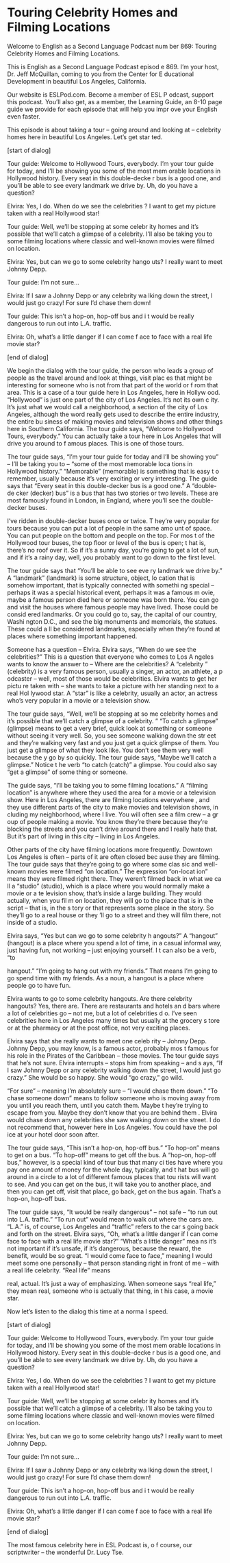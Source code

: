 # Touring Celebrity Homes and Filming Locations

Welcome to English as a Second Language Podcast num ber 869: Touring Celebrity Homes and Filming Locations.

This is English as a Second Language Podcast episod e 869. I’m your host, Dr. Jeff McQuillan, coming to you from the Center for E ducational Development in beautiful Los Angeles, California.

Our website is ESLPod.com. Become a member of ESL P odcast, support this podcast. You’ll also get, as a member, the Learning  Guide, an 8-10 page guide we provide for each episode that will help you impr ove your English even faster.

This episode is about taking a tour – going around and looking at – celebrity homes here in beautiful Los Angeles. Let’s get star ted.

[start of dialog]

Tour guide:  Welcome to Hollywood Tours, everybody.   I’m your tour guide for today, and I’ll be showing you some of the most mem orable locations in Hollywood history.  Every seat in this double-decke r bus is a good one, and you’ll be able to see every landmark we drive by.  Uh, do you have a question?

Elvira:  Yes, I do.  When do we see the celebrities ?  I want to get my picture taken with a real Hollywood star!

Tour guide:  Well, we’ll be stopping at some celebr ity homes and it’s possible that we’ll catch a glimpse of a celebrity.  I’ll also be  taking you to some filming locations where classic and well-known movies were filmed on location.

Elvira:  Yes, but can we go to some celebrity hango uts?  I really want to meet Johnny Depp.

Tour guide:  I’m not sure...

Elvira:  If I saw a Johnny Depp or any celebrity wa lking down the street, I would just go crazy!  For sure I’d chase them down!

Tour guide:  This isn’t a hop-on, hop-off bus and i t would be really dangerous to run out into L.A. traffic.

Elvira:  Oh, what’s a little danger if I can come f ace to face with a real life movie star?

[end of dialog]

We begin the dialog with the tour guide, the person  who leads a group of people as the travel around and look at things, visit plac es that might be interesting for someone who is not from that part of the world or f rom that area. This is a case of a tour guide here in Los Angeles, here in Hollyw ood. “Hollywood” is just one part of the city of Los Angeles. It’s not its own c ity. It’s just what we would call a neighborhood, a section of the city of Los Angeles,  although the word really gets used to describe the entire industry, the entire bu siness of making movies and television shows and other things here in Southern California. The tour guide says, “Welcome to Hollywood Tours, everybody.” You can actually take a tour here in Los Angeles that will drive you around to f amous places. This is one of those tours.

The tour guide says, “I’m your tour guide for today  and I’ll be showing you” – I’ll be taking you to – “some of the most memorable loca tions in Hollywood history.” “Memorable” (memorable) is something that is easy t o remember, usually because it’s very exciting or very interesting. The  guide says that “Every seat in this double-decker bus is a good one.” A “double-de cker (decker) bus” is a bus that has two stories or two levels. These are most famously found in London, in England, where you’ll see the double-decker buses.

I’ve ridden in double-decker buses once or twice. T hey’re very popular for tours because you can put a lot of people in the same amo unt of space. You can put people on the bottom and people on the top. For mos t of the Hollywood tour buses, the top floor or level of the bus is open; t hat is, there’s no roof over it. So if it’s a sunny day, you’re going to get a lot of sun,  and if it’s a rainy day, well, you probably want to go down to the first level.

The tour guide says that “You’ll be able to see eve ry landmark we drive by.” A “landmark” (landmark) is some structure, object, lo cation that is somehow important, that is typically connected with somethi ng special – perhaps it was a special historical event, perhaps it was a famous m ovie, maybe a famous person died here or someone was born there. You can go and  visit the houses where famous people may have lived. Those could be consid ered landmarks. Or you could go to, say, the capital of our country, Washi ngton D.C., and see the big monuments and memorials, the statues. These could a ll be considered landmarks, especially when they’re found at places where something important happened.

 Someone has a question – Elvira. Elvira says, “When  do we see the celebrities?” This is a question that everyone who comes to Los A ngeles wants to know the answer to – Where are the celebrities? A “celebrity ” (celebrity) is a very famous person, usually a singer, an actor, an athlete, a p odcaster – well, most of those would be celebrities. Elvira wants to get her pictu re taken with – she wants to take a picture with her standing next to a real Hol lywood star. A “star” is like a celebrity, usually an actor, an actress who’s very popular in a movie or a television show.

The tour guide says, “Well, we’ll be stopping at so me celebrity homes and it’s possible that we’ll catch a glimpse of a celebrity. ” “To catch a glimpse” (glimpse) means to get a very brief, quick look at something or someone without seeing it very well. So, you see someone walking down the str eet and they’re walking very fast and you just get a quick glimpse of them. You just get a glimpse of what they look like. You don’t see them very well because the y go by so quickly. The tour guide says, “Maybe we’ll catch a glimpse.” Notice t he verb “to catch (catch)” a glimpse. You could also say “get a glimpse” of some thing or someone.

The guide says, “I’ll be taking you to some filming  locations.” A “filming location” is anywhere where they used the area for a movie or  a television show. Here in Los Angeles, there are filming locations everywhere , and they use different parts of the city to make movies and television shows, in cluding my neighborhood, where I live. You will often see a film crew – a gr oup of people making a movie. You know they’re there because they’re blocking the  streets and you can’t drive around there and I really hate that. But it’s part of living in this city – living in Los Angeles.

Other parts of the city have filming locations more  frequently. Downtown Los Angeles is often – parts of it are often closed bec ause they are filming. The tour guide says that they’re going to go where some clas sic and well-known movies were filmed “on location.” The expression “on-locat ion” means they were filmed right there. They weren’t filmed back in what we ca ll a “studio” (studio), which is a place where you would normally make a movie or a te levision show, that’s inside a large building. They would actually, when you fil m on location, they will go to the place that is in the script – that is, in the s tory or that represents some place in the story. So they’ll go to a real house or they ’ll go to a street and they will film there, not inside of a studio.

Elvira says, “Yes but can we go to some celebrity h angouts?” A “hangout” (hangout) is a place where you spend a lot of time,  in a casual informal way, just having fun, not working – just enjoying yourself. I t can also be a verb, “to

hangout.” “I’m going to hang out with my friends.” That means I’m going to go spend time with my friends. As a noun, a hangout is  a place where people go to have fun.

Elvira wants to go to some celebrity hangouts. Are there celebrity hangouts? Yes, there are. There are restaurants and hotels an d bars where a lot of celebrities go – not me, but a lot of celebrities d o. I’ve seen celebrities here in Los Angeles many times but usually at the grocery s tore or at the pharmacy or at the post office, not very exciting places.

Elvira says that she really wants to meet one celeb rity – Johnny Depp. Johnny Depp, you may know, is a famous actor, probably mos t famous for his role in the Pirates of the Caribbean  – those movies. The tour guide says that he’s not sure. Elvira interrupts – stops him from speaking – and s ays, “If I saw Johnny Depp or any celebrity walking down the street, I would just  go crazy.” She would be so happy. She would “go crazy,” go wild.

“For sure” – meaning I’m absolutely sure – “I would  chase them down.” “To chase someone down” means to follow someone who is moving away from you until you reach them, until you catch them. Maybe t hey’re trying to escape from you. Maybe they don’t know that you are behind them . Elvira would chase down any celebrities she saw walking down on the street.  I do not recommend that, however here in Los Angeles. You could have the pol ice at your hotel door soon after.

The tour guide says, “This isn’t a hop-on, hop-off bus.” “To hop-on” means to get on a bus. “To hop-off” means to get off the bus. A “hop-on, hop-off bus,” however, is a special kind of tour bus that many ci ties have where you pay one amount of money for the whole day, typically, and t hat bus will go around in a circle to a lot of different famous places that tou rists will want to see. And you can get on the bus, it will take you to another place, and then you can get off, visit that place, go back, get on the bus again. That’s a  hop-on, hop-off bus.

The tour guide says, “It would be really dangerous”  – not safe – “to run out into L.A. traffic.” “To run out” would mean to walk out where the cars are. “L.A.” is, of course, Los Angeles and “traffic” refers to the car s going back and forth on the street. Elvira says, “Oh, what’s a little danger if  I can come face to face with a real life movie star?” “What’s a little danger” mea ns it’s not important if it’s unsafe, if it’s dangerous, because the reward, the benefit, would be so great. “I would come face to face,” meaning I would meet some one personally – that person standing right in front of me – with a real life celebrity. “Real life” means

real, actual. It’s just a way of emphasizing. When someone says “real life,” they mean real, someone who is actually that thing, in t his case, a movie star.

Now let’s listen to the dialog this time at a norma l speed.

[start of dialog]

Tour guide:  Welcome to Hollywood Tours, everybody.   I’m your tour guide for today, and I’ll be showing you some of the most mem orable locations in Hollywood history.  Every seat in this double-decke r bus is a good one, and you’ll be able to see every landmark we drive by.  Uh, do you have a question?

Elvira:  Yes, I do.  When do we see the celebrities ?  I want to get my picture taken with a real Hollywood star!

Tour guide:  Well, we’ll be stopping at some celebr ity homes and it’s possible that we’ll catch a glimpse of a celebrity.  I’ll also be  taking you to some filming locations where classic and well-known movies were filmed on location.

Elvira:  Yes, but can we go to some celebrity hango uts?  I really want to meet Johnny Depp.

Tour guide:  I’m not sure...

Elvira:  If I saw a Johnny Depp or any celebrity wa lking down the street, I would just go crazy!  For sure I’d chase them down!

Tour guide:  This isn’t a hop-on, hop-off bus and i t would be really dangerous to run out into L.A. traffic.

Elvira:  Oh, what’s a little danger if I can come f ace to face with a real life movie star?

[end of dialog]

The most famous celebrity here in ESL Podcast is, o f course, our scriptwriter – the wonderful Dr. Lucy Tse.






